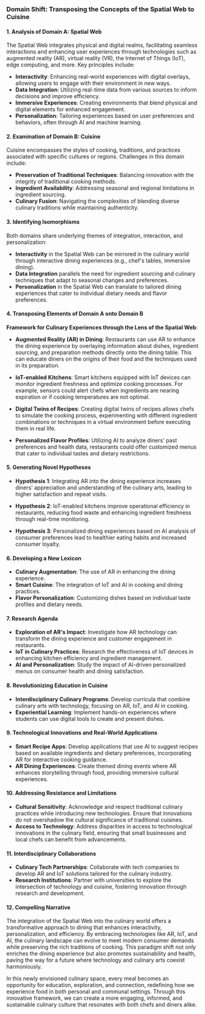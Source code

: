 ### Domain Shift: Transposing the Concepts of the Spatial Web to Cuisine

#### 1. Analysis of Domain A: Spatial Web

The Spatial Web integrates physical and digital realms, facilitating seamless interactions and enhancing user experiences through technologies such as augmented reality (AR), virtual reality (VR), the Internet of Things (IoT), edge computing, and more. Key principles include:

- **Interactivity**: Enhancing real-world experiences with digital overlays, allowing users to engage with their environment in new ways.
- **Data Integration**: Utilizing real-time data from various sources to inform decisions and improve efficiency.
- **Immersive Experiences**: Creating environments that blend physical and digital elements for enhanced engagement.
- **Personalization**: Tailoring experiences based on user preferences and behaviors, often through AI and machine learning.

#### 2. Examination of Domain B: Cuisine

Cuisine encompasses the styles of cooking, traditions, and practices associated with specific cultures or regions. Challenges in this domain include:

- **Preservation of Traditional Techniques**: Balancing innovation with the integrity of traditional cooking methods.
- **Ingredient Availability**: Addressing seasonal and regional limitations in ingredient sourcing.
- **Culinary Fusion**: Navigating the complexities of blending diverse culinary traditions while maintaining authenticity.

#### 3. Identifying Isomorphisms

Both domains share underlying themes of integration, interaction, and personalization:

- **Interactivity** in the Spatial Web can be mirrored in the culinary world through interactive dining experiences (e.g., chef's tables, immersive dining).
- **Data Integration** parallels the need for ingredient sourcing and culinary techniques that adapt to seasonal changes and preferences.
- **Personalization** in the Spatial Web can translate to tailored dining experiences that cater to individual dietary needs and flavor preferences.

#### 4. Transposing Elements of Domain A onto Domain B

**Framework for Culinary Experiences through the Lens of the Spatial Web**:

- **Augmented Reality (AR) in Dining**: Restaurants can use AR to enhance the dining experience by overlaying information about dishes, ingredient sourcing, and preparation methods directly onto the dining table. This can educate diners on the origins of their food and the techniques used in its preparation.

- **IoT-enabled Kitchens**: Smart kitchens equipped with IoT devices can monitor ingredient freshness and optimize cooking processes. For example, sensors could alert chefs when ingredients are nearing expiration or if cooking temperatures are not optimal.

- **Digital Twins of Recipes**: Creating digital twins of recipes allows chefs to simulate the cooking process, experimenting with different ingredient combinations or techniques in a virtual environment before executing them in real life.

- **Personalized Flavor Profiles**: Utilizing AI to analyze diners' past preferences and health data, restaurants could offer customized menus that cater to individual tastes and dietary restrictions.

#### 5. Generating Novel Hypotheses

- **Hypothesis 1**: Integrating AR into the dining experience increases diners' appreciation and understanding of the culinary arts, leading to higher satisfaction and repeat visits.

- **Hypothesis 2**: IoT-enabled kitchens improve operational efficiency in restaurants, reducing food waste and enhancing ingredient freshness through real-time monitoring.

- **Hypothesis 3**: Personalized dining experiences based on AI analysis of consumer preferences lead to healthier eating habits and increased consumer loyalty.

#### 6. Developing a New Lexicon

- **Culinary Augmentation**: The use of AR in enhancing the dining experience.
- **Smart Cuisine**: The integration of IoT and AI in cooking and dining practices.
- **Flavor Personalization**: Customizing dishes based on individual taste profiles and dietary needs.

#### 7. Research Agenda

- **Exploration of AR's Impact**: Investigate how AR technology can transform the dining experience and customer engagement in restaurants.
- **IoT in Culinary Practices**: Research the effectiveness of IoT devices in enhancing kitchen efficiency and ingredient management.
- **AI and Personalization**: Study the impact of AI-driven personalized menus on consumer health and dining satisfaction.

#### 8. Revolutionizing Education in Cuisine

- **Interdisciplinary Culinary Programs**: Develop curricula that combine culinary arts with technology, focusing on AR, IoT, and AI in cooking.
- **Experiential Learning**: Implement hands-on experiences where students can use digital tools to create and present dishes.

#### 9. Technological Innovations and Real-World Applications

- **Smart Recipe Apps**: Develop applications that use AI to suggest recipes based on available ingredients and dietary preferences, incorporating AR for interactive cooking guidance.
- **AR Dining Experiences**: Create themed dining events where AR enhances storytelling through food, providing immersive cultural experiences.

#### 10. Addressing Resistance and Limitations

- **Cultural Sensitivity**: Acknowledge and respect traditional culinary practices while introducing new technologies. Ensure that innovations do not overshadow the cultural significance of traditional cuisines.
- **Access to Technology**: Address disparities in access to technological innovations in the culinary field, ensuring that small businesses and local chefs can benefit from advancements.

#### 11. Interdisciplinary Collaborations

- **Culinary Tech Partnerships**: Collaborate with tech companies to develop AR and IoT solutions tailored for the culinary industry.
- **Research Institutions**: Partner with universities to explore the intersection of technology and cuisine, fostering innovation through research and development.

#### 12. Compelling Narrative

The integration of the Spatial Web into the culinary world offers a transformative approach to dining that enhances interactivity, personalization, and efficiency. By embracing technologies like AR, IoT, and AI, the culinary landscape can evolve to meet modern consumer demands while preserving the rich traditions of cooking. This paradigm shift not only enriches the dining experience but also promotes sustainability and health, paving the way for a future where technology and culinary arts coexist harmoniously. 

In this newly envisioned culinary space, every meal becomes an opportunity for education, exploration, and connection, redefining how we experience food in both personal and communal settings. Through this innovative framework, we can create a more engaging, informed, and sustainable culinary culture that resonates with both chefs and diners alike.